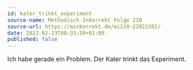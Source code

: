 ```yaml
---
id: kater_trinkt_experiment
source-name: Methodisch Inkorrekt Folge 210
source-url: https://minkorrekt.de/mi210-22022202/
date: 2022-02-23T08:33:59+01:00
published: false
---
```


Ich habe gerade ein Problem. Der Kater trinkt das Experiment.
